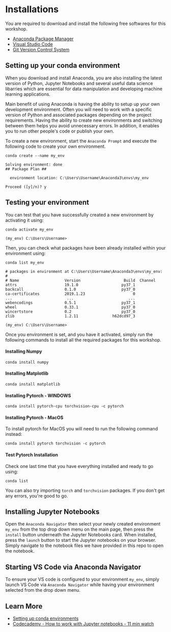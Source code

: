 # Installations

You are required to download and install the following free softwares for this workshop.

- [Anaconda Package Manager](https://www.anaconda.com/)
- [Visual Studio Code](https://code.visualstudio.com/)
- [Git Version Control System](https://git-scm.com/)

## Setting up your conda environment

When you download and install Anaconda, you are also installing the latest version of Python, Jupyter Notebooks and several useful data science libarries which are essential for data manipulation and developing machine learning applications.

Main benefit of using Anaconda is having the ability to setup up your own development environment. Often you will need to work with a specific version of Python and associated packages depending on the project requirements.  Having the ability to create new environments and switching between them helps you avoid unnecessary errors. In addition, it enables you to run other people's code or publish your own.

To create a new environment, start the `Anaconda Prompt` and execute the following code to create your own  environment.

```conda
conda create --name my_env

Solving environment: done
## Package Plan ##

  environment location: C:\Users\Username\Anaconda3\envs\my_env

Proceed ([y]/n)? y
```

## Testing your environment

You can test that you have successfully created a new environment by activating it using:

```conda
conda activate my_env

(my_env) C:\Users\Username>
```

Then, you can check what packages have been already installed within your environment using:

```conda
conda list my_env

# packages in environment at C:\Users\Username\Anaconda3\envs\my_env:
#
# Name                    Version                   Build  Channel
attrs                     19.1.0                   py37_1
backcall                  0.1.0                    py37_0
ca-certificates           2019.1.23                     0
...                        ...                        ...
webencodings              0.5.1                    py37_1
wheel                     0.33.1                   py37_0
wincertstore              0.2                      py37_0
zlib                      1.2.11               h62dcd97_3
```

```conda
(my_env) C:\Users\Username>
```

Once you environment is set, and you have it activated, simply run the following commands to install all the required packages for this workshop.

#### Installing Numpy

```conda
conda install numpy
```

#### Installing Matplotlib

```conda
conda install matplotlib
```

#### Installing Pytorch - WINDOWS

```conda
conda install pytorch-cpu torchvision-cpu -c pytorch
```

#### Installing Pytorch - MacOS

To install pytorch for MacOS you will need to run the following command instead:

```
conda install pytorch torchvision -c pytorch
```

#### Test Pytorch Installation

Check one last time that you have everything installed and ready to go using:

```conda
conda list
```

You can also try importing `torch` and `torchvision` packages. If you don't get any errors, you're good to go.

## Installing Jupyter Notebooks

Open the `Anaconda Navigator` then select your newly created environment `my_env` from the top drop down menu on the main page, then press the `install` button underneath the Jupyter Notebooks card. When installed, press the `launch` button to start the Jupyter notebooks on your browser. Simply navigate to the notebook files we have provided in this repo to open the notebook.

## Starting VS Code via Anaconda Navigator

To ensure your VS code is configured to your environment `my_env`, simply launch VS Code via `Anaconda Navigator` while having your environment selected from the drop down menu.

## Learn More

- [Setting up conda environments](https://docs.conda.io/projects/conda/en/latest/user-guide/tasks/manage-environments.html#viewing-a-list-of-your-environments)
- [Codecademy - How to work with Jupyter notebooks - 11 min watch](https://www.codecademy.com/articles/how-to-use-jupyter-notebooks)
